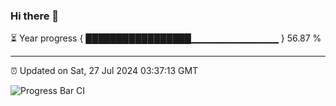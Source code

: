 ### Hi there 👋

⏳ Year progress { █████████████████▁▁▁▁▁▁▁▁▁▁▁▁▁ } 56.87 %

---

⏰ Updated on Sat, 27 Jul 2024 03:37:13 GMT

![Progress Bar CI](https://github.com/IshwaranRudhara/GIT-ACTION/workflows/Progress%20Bar%20CI/badge.svg)
